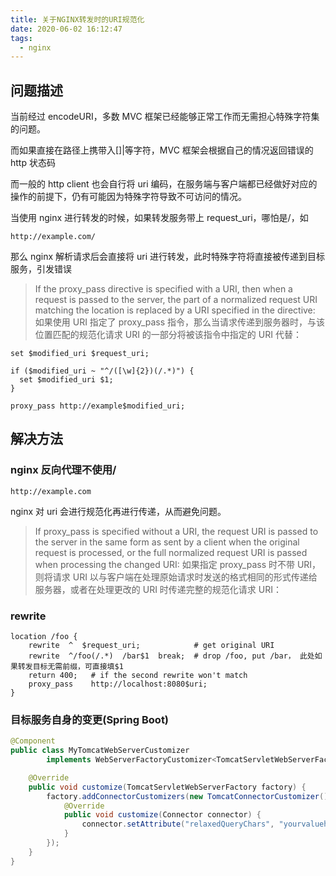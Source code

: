 ```yaml
---
title: 关于NGINX转发时的URI规范化
date: 2020-06-02 16:12:47
tags:
  - nginx
---
```


## 问题描述

当前经过 encodeURI，多数 MVC 框架已经能够正常工作而无需担心特殊字符集的问题。

而如果直接在路径上携带入[]|等字符，MVC 框架会根据自己的情况返回错误的 http 状态码

而一般的 http client 也会自行将 uri 编码，在服务端与客户端都已经做好对应的操作的前提下，仍有可能因为特殊字符导致不可访问的情况。

当使用 nginx 进行转发的时候，如果转发服务带上 request_uri，哪怕是/，如

```
http://example.com/
```

那么 nginx 解析请求后会直接将 uri 进行转发，此时特殊字符将直接被传递到目标服务，引发错误

> If the proxy_pass directive is specified with a URI, then when a request is passed to the server, the part of a normalized request URI matching the location is replaced by a URI specified in the directive:
> 如果使用 URI 指定了 proxy_pass 指令，那么当请求传递到服务器时，与该位置匹配的规范化请求 URI 的一部分将被该指令中指定的 URI 代替：

```
set $modified_uri $request_uri;

if ($modified_uri ~ "^/([\w]{2})(/.*)") {
  set $modified_uri $1;
}

proxy_pass http://example$modified_uri;
```

## 解决方法

### nginx 反向代理不使用/

```
http://example.com
```

nginx 对 uri 会进行规范化再进行传递，从而避免问题。

> If proxy_pass is specified without a URI, the request URI is passed to the server in the same form as sent by a client when the original request is processed, or the full normalized request URI is passed when processing the changed URI:
> 如果指定 proxy_pass 时不带 URI，则将请求 URI 以与客户端在处理原始请求时发送的格式相同的形式传递给服务器，或者在处理更改的 URI 时传递完整的规范化请求 URI：

### rewrite

```nginx
location /foo {
    rewrite  ^  $request_uri;            # get original URI
    rewrite  ^/foo(/.*)  /bar$1  break;  # drop /foo, put /bar， 此处如果转发目标无需前缀，可直接填$1
    return 400;   # if the second rewrite won't match
    proxy_pass    http://localhost:8080$uri;
}
```

### 目标服务自身的变更(Spring Boot)

```java
@Component
public class MyTomcatWebServerCustomizer
        implements WebServerFactoryCustomizer<TomcatServletWebServerFactory> {

    @Override
    public void customize(TomcatServletWebServerFactory factory) {
        factory.addConnectorCustomizers(new TomcatConnectorCustomizer() {
            @Override
            public void customize(Connector connector) {
                connector.setAttribute("relaxedQueryChars", "yourvaluehere");
            }
        });
    }
}
```
